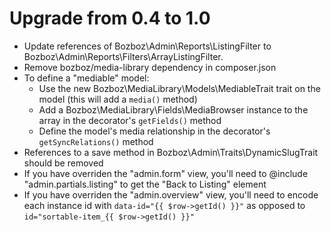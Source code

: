 # Upgrade from 0.4 to 1.0

- Update references of Bozboz\Admin\Reports\ListingFilter to Bozboz\Admin\Reports\Filters\ArrayListingFilter.
- Remove bozboz/media-library dependency in composer.json
- To define a "mediable" model:
	- Use the new Bozboz\MediaLibrary\Models\MediableTrait trait on the model (this will add a `media()` method)
	- Add a Bozboz\MediaLibrary\Fields\MediaBrowser instance to the array in the decorator's `getFields()` method
	- Define the model's media relationship in the decorator's `getSyncRelations()` method
- References to a save method in Bozboz\Admin\Traits\DynamicSlugTrait should be removed
- If you have overriden the "admin.form" view, you'll need to @include "admin.partials.listing" to get the "Back to Listing" element
- If you have overriden the "admin.overview" view, you'll need to encode each instance id with `data-id="{{ $row->getId() }}"` as opposed to `id="sortable-item_{{ $row->getId() }}"`
